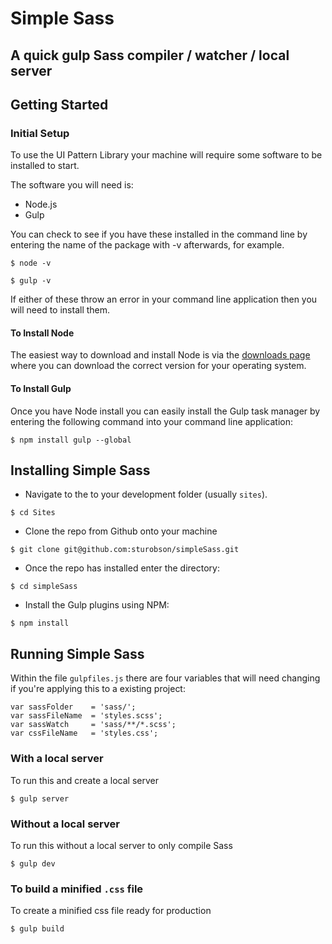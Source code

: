 # Simple Sass

## A quick gulp Sass compiler / watcher / local server

## Getting Started

### Initial Setup

To use the UI Pattern Library your machine will require some software to be installed to start.

The software you will need is:

  - Node.js
  - Gulp

You can check to see if you have these installed in the command line by entering the name of the package with -v afterwards, for example.

```
$ node -v

$ gulp -v
```

If either of these throw an error in your command line application then you will need to install them.

#### To Install Node

The easiest way to download and install Node is via the [downloads page](https://nodejs.org/download/) where you can download the correct version for your operating system.

#### To Install Gulp

Once you have Node install you can easily install the Gulp task manager by entering the following command into your command line application:

```
$ npm install gulp --global
```

## Installing Simple Sass

- Navigate to the to your development folder (usually `sites`).
```
$ cd Sites
```
- Clone the repo from Github onto your machine
```
$ git clone git@github.com:sturobson/simpleSass.git
```
- Once the repo has installed enter the directory:
```
$ cd simpleSass
```
- Install the Gulp plugins using NPM:
```
$ npm install
```

## Running Simple Sass

Within the file `gulpfiles.js` there are four variables that will need changing if you're applying this to a existing project:

```
var sassFolder    = 'sass/';
var sassFileName  = 'styles.scss';
var sassWatch     = 'sass/**/*.scss';
var cssFileName   = 'styles.css';
```

### With a local server
To run this and create a local server

```
$ gulp server
```
### Without a local server

To run this without a local server to only compile Sass
```
$ gulp dev
```

### To build a minified `.css` file

To create a minified css file ready for production
```
$ gulp build
```
